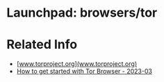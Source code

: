 # Launchpad: browsers/tor

# Related Info
  * [www.torproject.org](www.torproject.org)
  * [How to get started with Tor Browser - 2023-03](https://www.techradar.com/how-to/how-to-get-started-with-tor-browser)